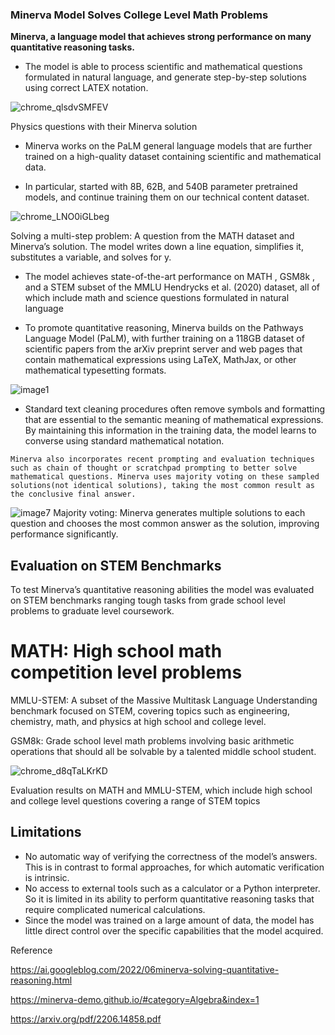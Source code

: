 

### Minerva Model Solves College Level Math Problems



**Minerva, a language model that achieves strong performance on many quantitative reasoning
tasks.**
* The model is able to process scientific and mathematical questions formulated in natural language,
and generate step-by-step solutions using correct LATEX notation.


![chrome_qlsdvSMFEV](https://user-images.githubusercontent.com/91752852/181919753-5d17b2a4-8245-4a37-964c-15604c150a17.png)

Physics questions with their Minerva solution

* Minerva works on  the PaLM general language models  that are further trained on a high-quality dataset containing scientific and mathematical data. 

* In particular, started with 8B, 62B,
and 540B parameter pretrained models, and continue training them on our technical content dataset.

![chrome_LNO0iGLbeg](https://user-images.githubusercontent.com/91752852/181919764-819705e8-96fa-48ec-9246-8476386bc23c.png)

Solving a multi-step problem: A question from the MATH dataset and Minerva’s solution. The model writes down a line equation, simplifies it, substitutes a variable, and solves for y.


 * The model achieves state-of-the-art performance on MATH , GSM8k , and a STEM subset of the MMLU Hendrycks et al. (2020) dataset, all of which include math and science questions formulated in natural language

 * To promote quantitative reasoning, Minerva builds on the Pathways Language Model (PaLM), with further training on a 118GB dataset of scientific papers from the arXiv preprint server and web pages that contain mathematical expressions using LaTeX, MathJax, or other mathematical typesetting formats.


 ![image1](https://user-images.githubusercontent.com/91752852/181920066-369586af-84c9-4bfb-9b53-f0de159d8732.png)


 * Standard text cleaning procedures often remove symbols and formatting that are essential to the semantic meaning of mathematical expressions. By maintaining this information in the training data, the model learns to converse using standard mathematical notation.




`Minerva also incorporates recent prompting and evaluation techniques such as chain of thought or scratchpad prompting to better solve mathematical questions. Minerva uses majority voting on these sampled solutions(not identical solutions), taking the most common result as the conclusive final answer.`

![image7](https://user-images.githubusercontent.com/91752852/181920019-4a425675-9d0c-4a1e-bc32-3488204ba646.gif)
Majority voting: Minerva generates multiple solutions to each question and chooses the most common answer as the solution, improving performance significantly.


## Evaluation on STEM Benchmarks

To test Minerva’s quantitative reasoning abilities the model was evaluated  on STEM benchmarks ranging tough tasks from grade school level problems to graduate level coursework.
 

<h1> MATH: High school math competition level problems</h1>


MMLU-STEM: A subset of the Massive Multitask Language Understanding benchmark focused on STEM, covering topics such as engineering, chemistry, math, and physics at high school and college level.

GSM8k: Grade school level math problems involving basic arithmetic operations that should all be solvable by a talented middle school student.

![chrome_d8qTaLKrKD](https://user-images.githubusercontent.com/91752852/181919923-a12466a0-e8cb-45ec-84a9-38dabc9d27d5.png)

Evaluation results on MATH and MMLU-STEM, which include high school and college level questions covering a range of STEM topics




## Limitations 

* No automatic way of verifying the correctness of the model’s answers. This is in contrast to formal approaches, for which automatic verification is intrinsic. 
* No access to external tools such as a calculator or a Python interpreter. So it is limited in its ability to perform quantitative reasoning tasks that require complicated numerical
calculations. 
* Since the model was trained on a large amount of data, the model has little direct control over the specific capabilities that the model acquired.


Reference 

https://ai.googleblog.com/2022/06minerva-solving-quantitative-reasoning.html 

https://minerva-demo.github.io/#category=Algebra&index=1

https://arxiv.org/pdf/2206.14858.pdf

